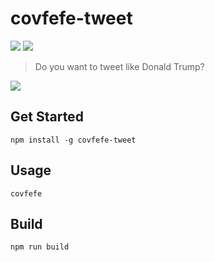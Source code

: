 <h1>covfefe-tweet</h1>


<a><img src="https://img.shields.io/github/license/mashape/apistatus.svg"></a>
<a><img src="https://travis-ci.org/imkimchi/covfefe-tweet.svg?branch=master"></a>



> Do you want to tweet like Donald Trump?



<img src="https://media.giphy.com/media/l4FGvqyIUEFAsJCOQ/giphy.gif" />

## Get Started
```
npm install -g covfefe-tweet
```

## Usage
```
covfefe
```

## Build
```
npm run build
```
